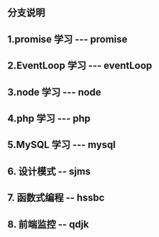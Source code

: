 ## 分支说明

## 1.promise 学习 --- promise

## 2.EventLoop 学习 --- eventLoop

## 3.node 学习 --- node

## 4.php 学习 --- php

## 5.MySQL 学习 --- mysql

## 6. 设计模式 -- sjms

## 7. 函数式编程 -- hssbc

## 8. 前端监控 -- qdjk
